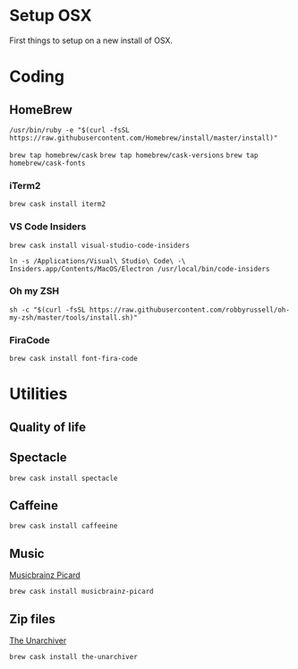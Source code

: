 # Setup OSX
First things to setup on a new install of OSX.

# Coding

## HomeBrew

`/usr/bin/ruby -e "$(curl -fsSL https://raw.githubusercontent.com/Homebrew/install/master/install)"`

`brew tap homebrew/cask`
`brew tap homebrew/cask-versions`
`brew tap homebrew/cask-fonts`

### iTerm2

`brew cask install iterm2`

### VS Code Insiders

`brew cask install visual-studio-code-insiders`

`ln -s /Applications/Visual\ Studio\ Code\ -\ Insiders.app/Contents/MacOS/Electron /usr/local/bin/code-insiders`

### Oh my ZSH
`sh -c "$(curl -fsSL https://raw.githubusercontent.com/robbyrussell/oh-my-zsh/master/tools/install.sh)"`

### FiraCode
`brew cask install font-fira-code`

# Utilities

## Quality of life

## Spectacle
`brew cask install spectacle`

## Caffeine
`brew cask install caffeeine`

## Music

[Musicbrainz Picard](https://picard.musicbrainz.org/)

`brew cask install musicbrainz-picard`

## Zip files
[The Unarchiver](https://theunarchiver.com/)

`brew cask install the-unarchiver`
